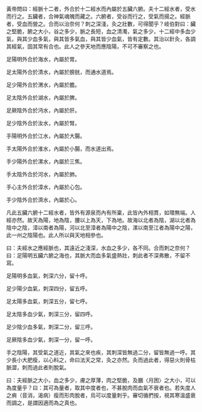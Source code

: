 黃帝問曰：經脈十二者，外合於十二經水而內屬於五臟六腑。夫十二經水者，受水而行之。五臟者，合神氣魂魄而藏之。六腑者，受谷而行之，受氣而揚之。經脈者，受血而營之。合而以治奈何？刺之深淺，灸之壯數，可得聞乎？岐伯對曰：臟之堅脆，腑之大小，谷之多少，脈之長短，血之清濁，氣之多少，十二經中多血少氣，與其少血多氣，與其皆多氣血，與其皆少血氣，皆有定數。其治以針灸，各調其經氣，固其常有合也。此人之參天地而應陰陽，不可不審察之也。

足陽明外合於海水，內屬於胃。

足太陽外合於清水，內屬於膀胱，而通水道焉。

足少陽外合於渭水，內屬於膽。

足太陰外合於湖水，內屬於脾。

足厥陰外合於沔水，內屬於肝。

足少陰外合於汝水，內屬於腎。

手陽明外合於江水，內屬於大腸。

手太陽外合於淮水，內屬於小腸，而水道出焉。

手少陽外合於漯水，內屬於三焦。

手太陰外合於河水，內屬於肺。

手心主外合於漳水，內屬於心包。

手少陰外合於濟水，內屬於心。

凡此五臟六腑十二經水者，皆外有源泉而內有所稟，此皆內外相貫，如環無端。人經亦然。故天為陽，地為陰，腰以上為天，下為地。故海以北者為陰，湖以北者為陰中之陰，漳以南者為陽，河以北至漳者為陽中之陰，漯以南至江者為陽中之陽，此一州之陰陽也。此人所以與天地相參也。

曰：夫經水之應經脈也，其遠近之淺深，水血之多少，各不同。合而刺之奈何？曰：足陽明五臟六腑之海也，其脈大而血多氣盛熱壯，刺此者不深弗散，不留不寫。

足陽明多血氣，刺深六分，留十呼。

足少陽少血氣，刺深四分，留五呼。

足太陽多血氣，刺深五分，留七呼。

足太陰多血少氣，刺深三分，留四呼。

足少陰少血多氣，刺深二分，留三呼。

足厥陰多血少氣，刺深一分，留一呼。

手之陰陽，其受氣之道近，其氣之來也疾，其刺深皆無過二分，留皆無過一呼。其少長小大肥瘦，以心料之，命曰法天之常，灸之亦然。灸而過此者，得惡火則骨枯脈澀，刺而過此者則脫氣。

曰：夫經脈之大小，血之多少，膚之厚薄，肉之堅脆，及䐃〈月困〉之大小，可以為度量乎？曰：其可為量者，取其中度者也，不甚脫肉而血氣不衰者也。若失度人之痟（音消，渴病）瘦而形肉脫者，烏可以度量刺乎。審切循捫按，視其寒溫盛衰而調之，是謂因適而為之真也。